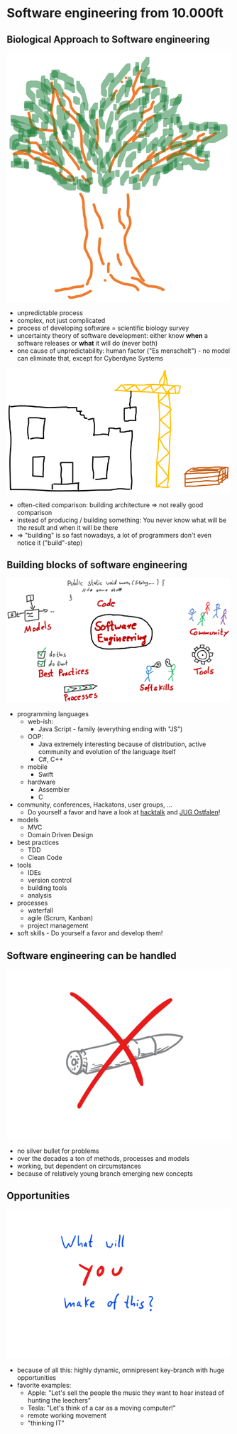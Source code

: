 # Software engineering from 10.000ft
## Biological Approach to Software engineering
![alt text](softwareDevelopmentAsTree.png)
- unpredictable process
- complex, not just complicated
- process of developing software = scientific biology survey 
- uncertainty theory of software development: either know __when__ a software releases or __what__ it will do (never both)
- one cause of unpredictability: human factor ("Es menschelt") - no model can eliminate that, except for Cyberdyne Systems

![alt text](architectureComparison.png)
- often-cited comparison: building architecture => not really good comparison
- instead of producing / building something: You never know what will be the result and when it will be there
- => "building" is so fast nowadays, a lot of programmers don't even notice it ("build"-step)

## Building blocks of software engineering
![alt text](buildingBlocks.png)

- programming languages
    - web-ish:
        - Java Script - family (everything ending with "JS")
    - OOP:
        - Java extremely interesting because of distribution, active community and evolution of the language itself
        - C#, C++
    - mobile
        - Swift
    - hardware
        - Assembler
        - C
- community, conferences, Hackatons, user groups, ...
    - Do yourself a favor and have a look at [hacktalk](hacktalk.de/) and [JUG Ostfalen](jug-ostfalen.de/)! 
- models
    - MVC
    - Domain Driven Design
- best practices
    - TDD
    - Clean Code
- tools
    - IDEs
    - version control
    - building tools
    - analysis
- processes
    - waterfall
    - agile (Scrum, Kanban)
    - project management
- soft skills - Do yourself a favor and develop them! 

## Software engineering can be handled
![alt text](noSilverBullet.png)
- no silver bullet for problems
- over the decades a ton of methods, processes and models
- working, but dependent on circumstances
- because of relatively young branch emerging new concepts

## Opportunities
![alt text](whatWillYouMakeOfThis.png)
- because of all this: highly dynamic, omnipresent key-branch with huge opportunities
- favorite examples: 
    - Apple: "Let's sell the people the music they want to hear instead of hunting the leechers"
    - Tesla: "Let's think of a car as a moving computer!"
    - remote working movement
    - "thinking IT"